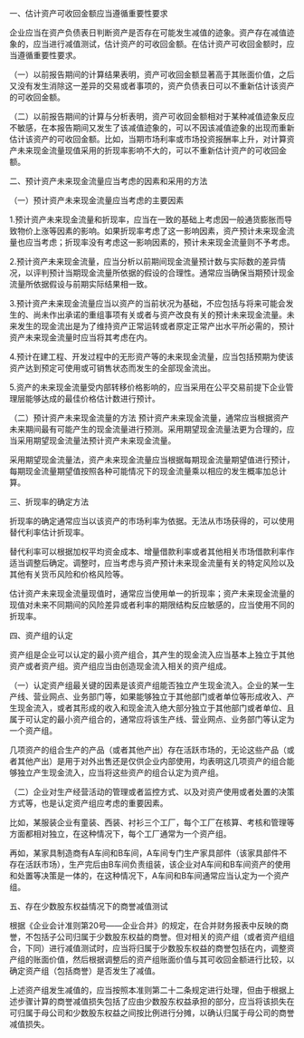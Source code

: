 一、估计资产可收回金额应当遵循重要性要求

企业应当在资产负债表日判断资产是否存在可能发生减值的迹象。资产存在减值迹象的，应当进行减值测试，估计资产的可收回金额。在估计资产可收回金额时，应当遵循重要性要求。

（一）以前报告期间的计算结果表明，资产可收回金额显著高于其账面价值，之后又没有发生消除这一差异的交易或者事项的，资产负债表日可以不重新估计该资产的可收回金额。

（二）以前报告期间的计算与分析表明，资产可收回金额相对于某种减值迹象反应不敏感，在本报告期间又发生了该减值迹象的，可以不因该减值迹象的出现而重新估计该资产的可收回金额。比如，当期市场利率或市场投资报酬率上升，对计算资产未来现金流量现值采用的折现率影响不大的，可以不重新估计资产的可收回金额。

二、预计资产未来现金流量应当考虑的因素和采用的方法

（一）预计资产未来现金流量应当考虑的主要因素

1.预计资产未来现金流量和折现率，应当在一致的基础上考虑因一般通货膨胀而导致物价上涨等因素的影响。如果折现率考虑了这一影响因素，资产预计未来现金流量也应当考虑；折现率没有考虑这一影响因素的，预计未来现金流量则不予考虑。

2.预计资产未来现金流量，应当分析以前期间现金流量预计数与实际数的差异情况，以评判预计当期现金流量所依据的假设的合理性。通常应当确保当期预计现金流量所依据假设与前期实际结果相一致。

3.预计资产未来现金流量应当以资产的当前状况为基础，不应包括与将来可能会发生的、尚未作出承诺的重组事项有关或者与资产改良有关的预计未来现金流量。未来发生的现金流出是为了维持资产正常运转或者原定正常产出水平所必需的，预计资产未来现金流量时应当将其考虑在内。

4.预计在建工程、开发过程中的无形资产等的未来现金流量，应当包括预期为使该资产达到预定可使用或可销售状态而发生的全部现金流出。

5.资产的未来现金流量受内部转移价格影响的，应当采用在公平交易前提下企业管理层能够达成的最佳价格估计数进行预计。

（二）预计资产未来现金流量的方法 预计资产未来现金流量，通常应当根据资产未来期间最有可能产生的现金流量进行预测。采用期望现金流量法更为合理的，应当采用期望现金流量法预计资产未来现金流量。

采用期望现金流量法，资产未来现金流量应当根据每期现金流量期望值进行预计，每期现金流量期望值按照各种可能情况下的现金流量乘以相应的发生概率加总计算。

三、折现率的确定方法

折现率的确定通常应当以该资产的市场利率为依据。无法从市场获得的，可以使用替代利率估计折现率。

替代利率可以根据加权平均资金成本、增量借款利率或者其他相关市场借款利率作适当调整后确定。调整时，应当考虑与资产预计未来现金流量有关的特定风险以及其他有关货币风险和价格风险等。

估计资产未来现金流量现值时，通常应当使用单一的折现率；资产未来现金流量的现值对未来不同期间的风险差异或者利率的期限结构反应敏感的，应当使用不同的折现率。

四、资产组的认定

资产组是企业可以认定的最小资产组合，其产生的现金流入应当基本上独立于其他资产或者资产组。资产组应当由创造现金流入相关的资产组成。

（一）认定资产组最关键的因素是该资产组能否独立产生现金流入。企业的某一生产线、营业网点、业务部门等，如果能够独立于其他部门或者单位等形成收入、产生现金流入，或者其形成的收入和现金流入绝大部分独立于其他部门或者单位、且属于可认定的最小资产组合的，通常应将该生产线、营业网点、业务部门等认定为一个资产组。

几项资产的组合生产的产品（或者其他产出）存在活跃市场的，无论这些产品（或者其他产出）是用于对外出售还是仅供企业内部使用，均表明这几项资产的组合能够独立产生现金流入，应当将这些资产的组合认定为资产组。

（二）企业对生产经营活动的管理或者监控方式、以及对资产使用或者处置的决策方式等，也是认定资产组应考虑的重要因素。

比如，某服装企业有童装、西装、衬衫三个工厂，每个工厂在核算、考核和管理等方面都相对独立，在这种情况下，每个工厂通常为一个资产组。

再如，某家具制造商有A车间和B车间，A车间专门生产家具部件（该家具部件不存在活跃市场），生产完后由B车间负责组装，该企业对A车间和B车间资产的使用和处置等决策是一体的，在这种情况下，A车间和B车间通常应当认定为一个资产组。

五、存在少数股东权益情况下的商誉减值测试

根据《企业会计准则第20号——企业合并》的规定，在合并财务报表中反映的商誉，不包括子公司归属于少数股东权益的商誉。但对相关的资产组（或者资产组组合，下同）进行减值测试时，应当将归属于少数股东权益的商誉包括在内，调整资产组的账面价值，然后根据调整后的资产组账面价值与其可收回金额进行比较，以确定资产组（包括商誉）是否发生了减值。

上述资产组发生减值的，应当按照本准则第二十二条规定进行处理，但由于根据上述步骤计算的商誉减值损失包括了应由少数股东权益承担的部分，应当将该损失在可归属于母公司和少数股东权益之间按比例进行分摊，以确认归属于母公司的商誉减值损失。